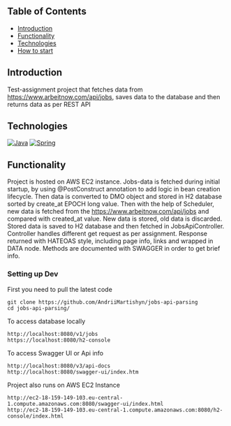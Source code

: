 
## Table of Contents
- [Introduction](#introduction)
- [Functionality](#functionality)
- [Technologies](#technologies)
- [How to start](#setting-up-dev)

## Introduction
Test-assignment project that fetches data from https://www.arbeitnow.com/api/jobs, saves data to the database 
and then returns data as per REST API

## Technologies
[![Java](https://img.shields.io/badge/Java-ED8B00?style=for-the-badge&logo=java&logoColor=white)](https://openjdk.org/)
[![Spring](https://img.shields.io/badge/Spring-6DB33F?style=for-the-badge&logo=spring&logoColor=white)](https://spring.io/)

## Functionality

Project is hosted on AWS EC2 instance. Jobs-data is fetched during initial startup, by using @PostConstruct annotation to add logic in bean creation lifecycle.
Then data is converted to DMO object and stored in H2 database sorted by create_at EPOCH long value.
Then with the help of Scheduler, new data is fetched from the https://www.arbeitnow.com/api/jobs and compared with 
created_at value. New data is stored, old data is discarded.
Stored data is saved to H2 database and then fetched in JobsApiController. Controller handles different get request 
as per assignment. Response returned with HATEOAS style, including page info, links and wrapped in DATA node.
Methods are documented with SWAGGER in order to get brief info.

### Setting up Dev

First you need to pull the latest code

```shell
git clone https://github.com/AndriiMartishyn/jobs-api-parsing
cd jobs-api-parsing/
```

To access database locally
```shell
http://localhost:8080/v1/jobs
https://localhost:8080/h2-console
```

To access Swagger UI or Api info
```shell
http://localhost:8080/v3/api-docs
http://localhost:8080/swagger-ui/index.htm
```

Project also runs on AWS EC2 Instance

```shell
http://ec2-18-159-149-103.eu-central-1.compute.amazonaws.com:8080/swagger-ui/index.html
http://ec2-18-159-149-103.eu-central-1.compute.amazonaws.com:8080/h2-console/index.html

```